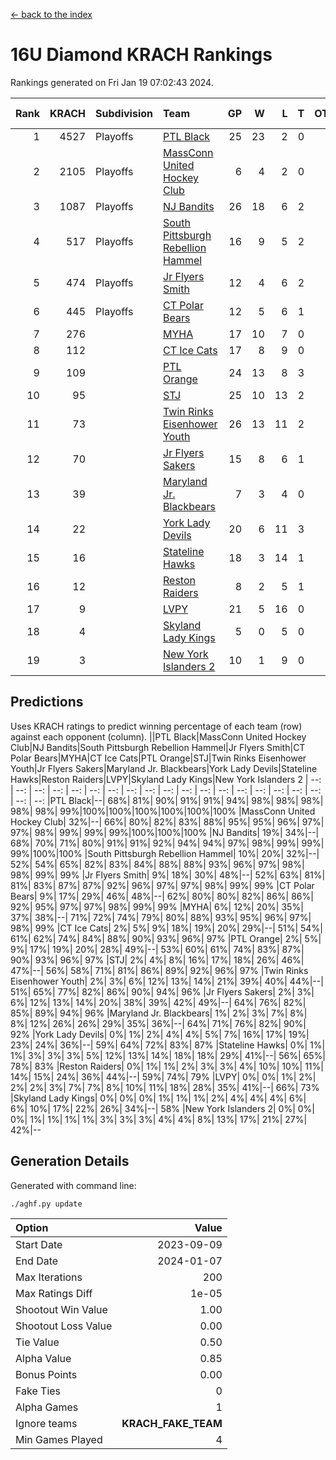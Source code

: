 [<- back to the index](readme.md)
# 16U Diamond KRACH Rankings
Rankings generated on Fri Jan 19 07:02:43 2024.

Rank|KRACH|Subdivision|Team|GP|W|L|T|OTW|OTL|SoS|Exp Wins|Win Diff
---:|---:|:---|:---|---:|---:|---:|---:|---:|---:|---:|---:|---:
1|4527|Playoffs|[PTL Black](https://gamesheetstats.com/seasons/3663/teams/140833/schedule)|25|23|2|0|2|0|464|23.8|-0.0
2|2105|Playoffs|[MassConn United Hockey Club](https://gamesheetstats.com/seasons/3663/teams/140835/schedule)|6|4|2|0|0|0|1637|4.8|-0.0
3|1087|Playoffs|[NJ Bandits](https://gamesheetstats.com/seasons/3663/teams/140836/schedule)|26|18|6|2|0|2|844|19.8|-0.0
4|517|Playoffs|[South Pittsburgh Rebellion Hammel](https://gamesheetstats.com/seasons/3663/teams/140839/schedule)|16|9|5|2|0|0|774|10.8|-0.0
5|474|Playoffs|[Jr Flyers Smith](https://gamesheetstats.com/seasons/3663/teams/140837/schedule)|12|4|6|2|1|2|1458|5.8|-0.0
6|445|Playoffs|[CT Polar Bears](https://gamesheetstats.com/seasons/3663/teams/140834/schedule)|12|5|6|1|0|0|1161|6.3|-0.0
7|276||[MYHA](https://gamesheetstats.com/seasons/3663/teams/140838/schedule)|17|10|7|0|0|0|759|10.9|0.0
8|112||[CT Ice Cats](https://gamesheetstats.com/seasons/3663/teams/140846/schedule)|17|8|9|0|0|1|671|8.9|0.0
9|109||[PTL Orange](https://gamesheetstats.com/seasons/3663/teams/140842/schedule)|24|13|8|3|1|0|157|15.4|0.0
10|95||[STJ](https://gamesheetstats.com/seasons/3663/teams/140841/schedule)|25|10|13|2|0|1|1043|11.9|0.0
11|73||[Twin Rinks Eisenhower Youth](https://gamesheetstats.com/seasons/3663/teams/140847/schedule)|26|13|11|2|3|0|143|14.9|0.0
12|70||[Jr Flyers Sakers](https://gamesheetstats.com/seasons/3663/teams/140843/schedule)|15|8|6|1|2|0|120|9.4|0.0
13|39||[Maryland Jr. Blackbears](https://gamesheetstats.com/seasons/3663/teams/140848/schedule)|7|3|4|0|0|1|659|3.9|0.0
14|22||[York Lady Devils](https://gamesheetstats.com/seasons/3663/teams/140845/schedule)|20|6|11|3|0|2|289|8.4|0.0
15|16||[Stateline Hawks](https://gamesheetstats.com/seasons/3663/teams/140840/schedule)|18|3|14|1|0|1|915|4.4|0.0
16|12||[Reston Raiders](https://gamesheetstats.com/seasons/3663/teams/140850/schedule)|8|2|5|1|1|0|38|3.4|0.0
17|9||[LVPY](https://gamesheetstats.com/seasons/3663/teams/140844/schedule)|21|5|16|0|0|0|142|5.9|0.0
18|4||[Skyland Lady Kings](https://gamesheetstats.com/seasons/3663/teams/140849/schedule)|5|0|5|0|0|0|64|0.9|0.0
19|3||[New York Islanders 2](https://gamesheetstats.com/seasons/3663/teams/140851/schedule)|10|1|9|0|0|0|62|1.9|0.0

## Predictions
Uses KRACH ratings to predict winning percentage of each team (row) against each opponent (column).
||PTL Black|MassConn United Hockey Club|NJ Bandits|South Pittsburgh Rebellion Hammel|Jr Flyers Smith|CT Polar Bears|MYHA|CT Ice Cats|PTL Orange|STJ|Twin Rinks Eisenhower Youth|Jr Flyers Sakers|Maryland Jr. Blackbears|York Lady Devils|Stateline Hawks|Reston Raiders|LVPY|Skyland Lady Kings|New York Islanders 2
| --: | --: | --: | --: | --: | --: | --: | --: | --: | --: | --: | --: | --: | --: | --: | --: | --: | --: | --: | --: 
|PTL Black|--| 68%| 81%| 90%| 91%| 91%| 94%| 98%| 98%| 98%| 98%| 98%| 99%|100%|100%|100%|100%|100%|100%
|MassConn United Hockey Club| 32%|--| 66%| 80%| 82%| 83%| 88%| 95%| 95%| 96%| 97%| 97%| 98%| 99%| 99%| 99%|100%|100%|100%
|NJ Bandits| 19%| 34%|--| 68%| 70%| 71%| 80%| 91%| 91%| 92%| 94%| 94%| 97%| 98%| 99%| 99%| 99%|100%|100%
|South Pittsburgh Rebellion Hammel| 10%| 20%| 32%|--| 52%| 54%| 65%| 82%| 83%| 84%| 88%| 88%| 93%| 96%| 97%| 98%| 98%| 99%| 99%
|Jr Flyers Smith|  9%| 18%| 30%| 48%|--| 52%| 63%| 81%| 81%| 83%| 87%| 87%| 92%| 96%| 97%| 97%| 98%| 99%| 99%
|CT Polar Bears|  9%| 17%| 29%| 46%| 48%|--| 62%| 80%| 80%| 82%| 86%| 86%| 92%| 95%| 97%| 97%| 98%| 99%| 99%
|MYHA|  6%| 12%| 20%| 35%| 37%| 38%|--| 71%| 72%| 74%| 79%| 80%| 88%| 93%| 95%| 96%| 97%| 98%| 99%
|CT Ice Cats|  2%|  5%|  9%| 18%| 19%| 20%| 29%|--| 51%| 54%| 61%| 62%| 74%| 84%| 88%| 90%| 93%| 96%| 97%
|PTL Orange|  2%|  5%|  9%| 17%| 19%| 20%| 28%| 49%|--| 53%| 60%| 61%| 74%| 83%| 87%| 90%| 93%| 96%| 97%
|STJ|  2%|  4%|  8%| 16%| 17%| 18%| 26%| 46%| 47%|--| 56%| 58%| 71%| 81%| 86%| 89%| 92%| 96%| 97%
|Twin Rinks Eisenhower Youth|  2%|  3%|  6%| 12%| 13%| 14%| 21%| 39%| 40%| 44%|--| 51%| 65%| 77%| 82%| 86%| 90%| 94%| 96%
|Jr Flyers Sakers|  2%|  3%|  6%| 12%| 13%| 14%| 20%| 38%| 39%| 42%| 49%|--| 64%| 76%| 82%| 85%| 89%| 94%| 96%
|Maryland Jr. Blackbears|  1%|  2%|  3%|  7%|  8%|  8%| 12%| 26%| 26%| 29%| 35%| 36%|--| 64%| 71%| 76%| 82%| 90%| 92%
|York Lady Devils|  0%|  1%|  2%|  4%|  4%|  5%|  7%| 16%| 17%| 19%| 23%| 24%| 36%|--| 59%| 64%| 72%| 83%| 87%
|Stateline Hawks|  0%|  1%|  1%|  3%|  3%|  3%|  5%| 12%| 13%| 14%| 18%| 18%| 29%| 41%|--| 56%| 65%| 78%| 83%
|Reston Raiders|  0%|  1%|  1%|  2%|  3%|  3%|  4%| 10%| 10%| 11%| 14%| 15%| 24%| 36%| 44%|--| 59%| 74%| 79%
|LVPY|  0%|  0%|  1%|  2%|  2%|  2%|  3%|  7%|  7%|  8%| 10%| 11%| 18%| 28%| 35%| 41%|--| 66%| 73%
|Skyland Lady Kings|  0%|  0%|  0%|  1%|  1%|  1%|  2%|  4%|  4%|  4%|  6%|  6%| 10%| 17%| 22%| 26%| 34%|--| 58%
|New York Islanders 2|  0%|  0%|  0%|  1%|  1%|  1%|  1%|  3%|  3%|  3%|  4%|  4%|  8%| 13%| 17%| 21%| 27%| 42%|--

## Generation Details

Generated with command line:
```
./aghf.py update
```

| Option | Value |
| :----- | ----: |
| Start Date | 2023-09-09 |
| End Date | 2024-01-07 |
| Max Iterations | 200 |
| Max Ratings Diff | 1e-05 |
| Shootout Win Value | 1.00 |
| Shootout Loss Value | 0.00 |
| Tie Value | 0.50 |
| Alpha Value | 0.85 |
| Bonus Points | 0.00 |
| Fake Ties | 0 |
| Alpha Games | 1 |
| Ignore teams | __KRACH_FAKE_TEAM__ |
| Min Games Played | 4 |

